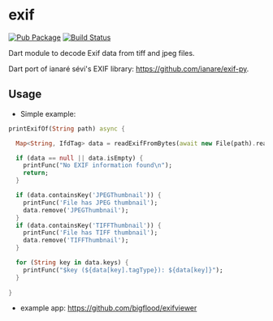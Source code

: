 # exif

[![Pub Package](https://img.shields.io/pub/v/exif.svg)](https://pub.dev/packages/exif)
[![Build Status](https://github.com/bigflood/dartexif/workflows/Dart%20CI/badge.svg)](https://github.com/bigflood/dartexif/actions?query=workflow%3A"Dart+CI"+branch%3Amaster)


Dart module to decode Exif data from tiff and jpeg files.

Dart port of ianaré sévi's EXIF library: <https://github.com/ianare/exif-py>.

## Usage

* Simple example:
```dart
printExifOf(String path) async {

  Map<String, IfdTag> data = readExifFromBytes(await new File(path).readAsBytes());

  if (data == null || data.isEmpty) {
    printFunc("No EXIF information found\n");
    return;
  }

  if (data.containsKey('JPEGThumbnail')) {
    printFunc('File has JPEG thumbnail');
    data.remove('JPEGThumbnail');
  }
  if (data.containsKey('TIFFThumbnail')) {
    printFunc('File has TIFF thumbnail');
    data.remove('TIFFThumbnail');
  }

  for (String key in data.keys) {
    printFunc("$key (${data[key].tagType}): ${data[key]}");
  }
  
}
```

* example app: https://github.com/bigflood/exifviewer
